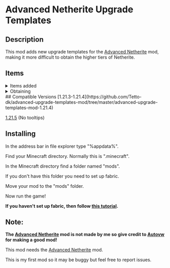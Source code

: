 # Advanced Netherite Upgrade Templates
## Description
This mod adds new upgrade templates for the [Advanced Netherite](https://modrinth.com/mod/advanced-netherite) mod, making it more difficult to obtain the higher tiers of Netherite.
## Items
<details>
<summary>Items added</summary>

Netherrack Rock

Gilded Blackstone Rock

Clump of Gilded Blackstone Rocks
 
Smelted Template Base

Template Base

Netherite-Iron Upgrade Template
 
Netherite-Gold Upgrade Template

Netherite-Emerald Upgrade Template

Netherite-Diamond Upgrade Template

</details>


<details>
<summary>Obtaining</summary>

### Netherrack Rock:
 
Crafting: 1 Netherrack = 9 Netherrack Rocks

### Gilded Blackstone Rock

Crafting: 1 Gilded Blackstone = 9 Gilded Blackstone Rock

### Clump of Gilded Blackstone Rocks
 
Crafting: 6 Gilded Blackstone Rocks = 1 Clump of Gilded Blackstone Rocks

### Smelted Template Base

Blasting: 1 Clump of Gilded Blackstone Rocks = 1 Smelted Template Base

### Template Base

Crafting: 1 Smelted Template Base = 1 Template Base

### Netherite-Iron Upgrade Template

Spawning: 75% Chance in BASTION_TREASURE loot table (Same chest as the one with 100% chance of netherite upgrade spawn)

Duplicating: 1 Netherite-Iron Upgrade Template + 1 Iron Ingot + 1 Template Base = 2 Netherite-Iron Upgrade Template

### Netherite-Gold Upgrade Template

Spawning: 50% Chance in BASTION_TREASURE loot table (Same chest as the one with 100% chance of netherite upgrade spawn)

Duplicating: 1 Netherite-Gold Upgrade Template + 1 Gold Ingot + 1 Template Base = 2 Netherite-Gold Upgrade Template

### Netherite-Emerald Upgrade Template

Spawning: 25% Chance in BASTION_TREASURE loot table (Same chest as the one with 100% chance of netherite upgrade spawn)

Duplicating: 1 Netherite-Emerald Upgrade Template + 1 Emerald + 1 Template Base = 2 Netherite-Emerald Upgrade Template

### Netherite-Diamond Upgrade Template

Spawning: 12.5% Chance in BASTION_TREASURE loot table (Same chest as the one with 100% chance of netherite upgrade spawn)

Duplicating: 1 Netherite-Diamond Upgrade Template + 1 Diamond + 1 Template Base = 2 Netherite-Diamond Upgrade Template

</details>
## Compatible Versions
[1.21.3-1.21.4](https://github.com/Tetto-dk/advanced-upgrade-templates-mod/tree/master/advanced-upgrade-templates-mod-1.21.4)

[1.21.5](https://github.com/Tetto-dk/advanced-upgrade-templates-mod/tree/master/advanced-upgrade-templates-mod-1.21.4) (No tooltips)

## Installing
 In the address bar in file explorer type "%appdata%".

Find your Minecraft directory. Normally this is ".minecraft".

 In the Minecraft directory find a folder named "mods".
 
 If you don't have this folder you need to set up fabric.
 
 Move your mod to the "mods" folder.
 
 Now run the game!

**If you haven't set up fabric, then follow [this tutorial](https://wiki.fabricmc.net/install).**


## Note:
  **The [Advanced Netherite](https://modrinth.com/mod/advanced-netherite) mod is not made by me so give credit to [Autovw](https://modrinth.com/user/Autovw) for making a good mod!** 

 This mod needs the [Advanced Netherite](https://modrinth.com/mod/advanced-netherite) mod.
 
 This is my first mod so it may be buggy but feel free to report issues.
